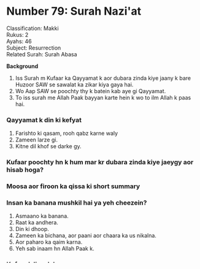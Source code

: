 # Number 79: Surah Nazi'at

Classification: Makki  
Rukus: 2  
Ayahs: 46  
Subject: Resurrection  
Related Surah: Surah Abasa  

**Background**
1. Iss Surah m Kufaar ka Qayyamat k aor dubara zinda kiye jaany k bare Huzoor SAW se sawalat ka zikar kiya gaya hai.
2. Wo Aap SAW se poochty thy k batein kab aye gi Qayyamat.
3. To iss surah me Allah Paak bayyan karte hein k wo to ilm Allah k paas hai.

### ‌Qayyamat k din ki kefyat
1. Farishto ki qasam, rooh qabz karne waly
2. Zameen larze gi.
3. ‌Kitne dil khof se darke gy.

### Kufaar poochty hn k hum mar kr dubara zinda kiye jaeygy aor hisab hoga?

### Moosa aor firoon ka qissa ki short summary

### Insan ka banana mushkil hai ya yeh cheezein?
1. Asmaano ka banana.
2. Raat ka andhera.
3. Din ki dhoop.
4. Zameen ka bichana, aor paani aor chaara ka us nikalna.
5. Aor paharo ka qaim karna.
6. Yeh sab inaam hn Allah Paak k.

### Kufaar k liye Jahannam
1. ‌Qayyamat k din hosh aye gi insaan ko.
2. ‌Jisne Qufr kiya aor duniyawi zindagi ko tarjee di us k liye Jahannam thikana hai.

### Mutaqi k liye Jannat
1. ‌Jo Allah se darta raha aor nafs par qabu rakha, unky liye Jannat thikana hai.

### Huzoor SAW se Qayyamat ki bare me sawaalat 
1. ‌Huzoor SAW se log poochty k Qayyamat kab aye gi. 
2. Bata diya gaya apka yeh kam nai, uski khabar Rabb ki taraf se hain.
3. ‌Aap to khabardaar krne waly ho uska.

### Qayyamt k waqt zindagi ek lamhy maanand mehsoos hogi
1. Insan ko apni saari zindagi ek din jesi maloom hogi.
2. Jese humein aaj b apni guzri hui zindagi mehsoos hoti.
